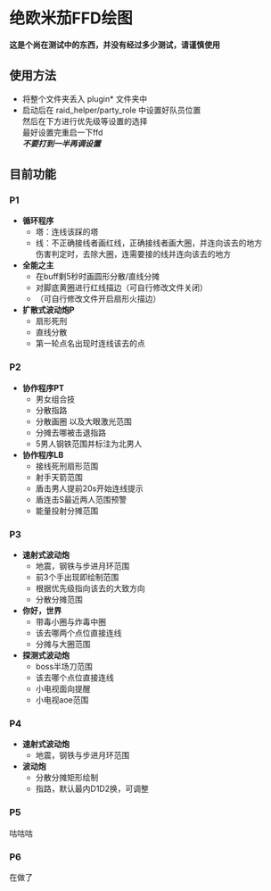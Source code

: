 # 绝欧米茄FFD绘图
**这是个尚在测试中的东西，并没有经过多少测试，请谨慎使用**
## 使用方法
+ 将整个文件夹丢入 plugin* 文件夹中
+ 启动后在 raid_helper/party_role 中设置好队员位置  
  然后在下方进行优先级等设置的选择  
  最好设置完重启一下ffd  
  ***不要打到一半再调设置***
## 目前功能
### P1
+ **循环程序**  
  + 塔：连线该踩的塔  
  + 线：不正确接线者画红线，正确接线者画大圈，并连向该去的地方  
伤害判定时，去除大圈，连需要接的线并连向该去的地方
+ **全能之主**  
  + 在buff剩5秒时画圆形分散/直线分摊
  + 对脚底黄圈进行红线描边（可自行修改文件关闭）
  + （可自行修改文件开启扇形火描边）
+ **扩散式波动炮P**  
  + 扇形死刑
  + 直线分散
  + 第一轮点名出现时连线该去的点
### P2
+ **协作程序PT**
  + 男女组合技
  + 分散指路
  + 分散画圈 以及大眼激光范围
  + 分摊去哪被击退指路
  + 5男人钢铁范围并标注为北男人
+ **协作程序LB**
  + 接线死刑扇形范围
  + 射手天箭范围
  + 盾击男人提前20s开始连线提示
  + 盾连击S最近两人范围预警
  + 能量投射分摊范围
### P3
+ **速射式波动炮**
  + 地震，钢铁与步进月环范围
  + 前3个手出现即绘制范围
  + 根据优先级指向该去的大致方向  
  + 分散分摊范围
+ **你好，世界**
  + 带毒小圈与炸毒中圈
  + 该去哪两个点位直接连线
  + 分摊与大圈范围
+ **探测式波动炮**
  + boss半场刀范围
  + 该去哪个点位直接连线
  + 小电视面向提醒
  + 小电视aoe范围
### P4
+ **速射式波动炮**
  + 地震，钢铁与步进月环范围
+ **波动炮**
  + 分散分摊矩形绘制
  + 指路，默认最内D1D2换，可调整
### P5
咕咕咕
### P6
在做了
